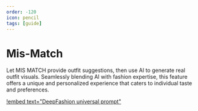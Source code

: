 ```yaml
---
order: -120
icon: pencil
tags: [guide]
---
```


# Mis-Match

Let MIS MATCH provide outfit suggestions, then use AI to generate real outfit visuals. Seamlessly blending AI with fashion expertise, this feature offers a unique and personalized experience that caters to individual taste and preferences.

[!embed text="DeepFashion universal prompt"](https://youtu.be/J6YBT0_wPrE)




